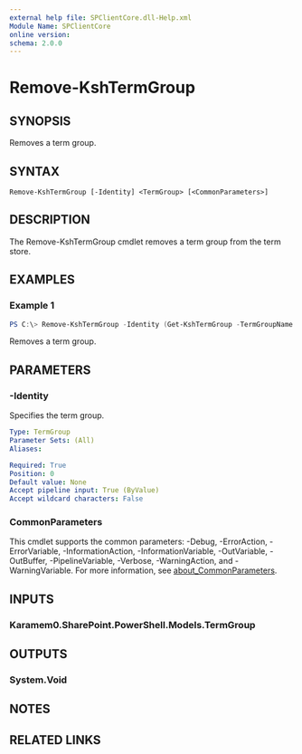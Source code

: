```yaml
---
external help file: SPClientCore.dll-Help.xml
Module Name: SPClientCore
online version:
schema: 2.0.0
---
```


# Remove-KshTermGroup

## SYNOPSIS
Removes a term group.

## SYNTAX

```
Remove-KshTermGroup [-Identity] <TermGroup> [<CommonParameters>]
```

## DESCRIPTION
The Remove-KshTermGroup cmdlet removes a term group from the term store.

## EXAMPLES

### Example 1
```powershell
PS C:\> Remove-KshTermGroup -Identity (Get-KshTermGroup -TermGroupName 'Company')
```

Removes a term group.

## PARAMETERS

### -Identity
Specifies the term group.

```yaml
Type: TermGroup
Parameter Sets: (All)
Aliases:

Required: True
Position: 0
Default value: None
Accept pipeline input: True (ByValue)
Accept wildcard characters: False
```

### CommonParameters
This cmdlet supports the common parameters: -Debug, -ErrorAction, -ErrorVariable, -InformationAction, -InformationVariable, -OutVariable, -OutBuffer, -PipelineVariable, -Verbose, -WarningAction, and -WarningVariable. For more information, see [about_CommonParameters](http://go.microsoft.com/fwlink/?LinkID=113216).

## INPUTS

### Karamem0.SharePoint.PowerShell.Models.TermGroup

## OUTPUTS

### System.Void

## NOTES

## RELATED LINKS
